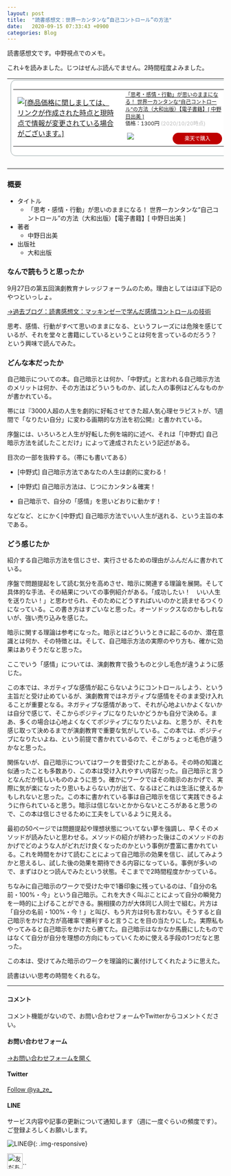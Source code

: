 ```yaml
---
layout: post
title:  "読書感想文：世界一カンタンな”自己コントロール”の方法"
date:   2020-09-15 07:33:43 +0900
categories: Blog
---
```




読書感想文です。中野視点でのメモ。

これ↓を読みました。じつはぜんぶ読んでません。2時間程度よみました。

<table border="0" cellpadding="0" cellspacing="0"><tr><td><div style="border:1px solid #95a5a6;border-radius:.75rem;background-color:#FFFFFF;width:504px;margin:0px;padding:5px;text-align:center;overflow:hidden;"><table><tr><td style="width:240px"><a href="https://hb.afl.rakuten.co.jp/ichiba/1d624724.69d8711b.1d624725.930adc85/_RTLink9366?pc=https%3A%2F%2Fitem.rakuten.co.jp%2Frakutenkobo-ebooks%2Fbe7cda5133253b37963cd36e01d23d59%2F&link_type=picttext&ut=eyJwYWdlIjoiaXRlbSIsInR5cGUiOiJwaWN0dGV4dCIsInNpemUiOiIyNDB4MjQwIiwibmFtIjoxLCJuYW1wIjoicmlnaHQiLCJjb20iOjEsImNvbXAiOiJkb3duIiwicHJpY2UiOjEsImJvciI6MSwiY29sIjoxLCJiYnRuIjoxLCJwcm9kIjowLCJhbXAiOmZhbHNlfQ%3D%3D" target="_blank" rel="nofollow sponsored noopener" style="word-wrap:break-word;"  ><img src="https://hbb.afl.rakuten.co.jp/hgb/1d624724.69d8711b.1d624725.930adc85/?me_id=1278256&item_id=16916439&pc=https%3A%2F%2Fthumbnail.image.rakuten.co.jp%2F%400_mall%2Frakutenkobo-ebooks%2Fcabinet%2F8453%2F2000005698453.jpg%3F_ex%3D240x240&s=240x240&t=picttext" border="0" style="margin:2px" alt="[商品価格に関しましては、リンクが作成された時点と現時点で情報が変更されている場合がございます。]" title="[商品価格に関しましては、リンクが作成された時点と現時点で情報が変更されている場合がございます。]"></a></td><td style="vertical-align:top;width:248px;"><p style="font-size:12px;line-height:1.4em;text-align:left;margin:0px;padding:2px 6px;word-wrap:break-word"><a href="https://hb.afl.rakuten.co.jp/ichiba/1d624724.69d8711b.1d624725.930adc85/_RTLink9366?pc=https%3A%2F%2Fitem.rakuten.co.jp%2Frakutenkobo-ebooks%2Fbe7cda5133253b37963cd36e01d23d59%2F&link_type=picttext&ut=eyJwYWdlIjoiaXRlbSIsInR5cGUiOiJwaWN0dGV4dCIsInNpemUiOiIyNDB4MjQwIiwibmFtIjoxLCJuYW1wIjoicmlnaHQiLCJjb20iOjEsImNvbXAiOiJkb3duIiwicHJpY2UiOjEsImJvciI6MSwiY29sIjoxLCJiYnRuIjoxLCJwcm9kIjowLCJhbXAiOmZhbHNlfQ%3D%3D" target="_blank" rel="nofollow sponsored noopener" style="word-wrap:break-word;"  >「思考・感情・行動」が思いのままになる！ 世界一カンタンな“自己コントロール”の方法（大和出版）【電子書籍】[ 中野日出美 ]</a><br><span >価格：1300円</span> <span style="color:#BBB">(2020/10/20時点)</span></p><div style="margin:10px;"><a href="https://hb.afl.rakuten.co.jp/ichiba/1d624724.69d8711b.1d624725.930adc85/_RTLink9366?pc=https%3A%2F%2Fitem.rakuten.co.jp%2Frakutenkobo-ebooks%2Fbe7cda5133253b37963cd36e01d23d59%2F&link_type=picttext&ut=eyJwYWdlIjoiaXRlbSIsInR5cGUiOiJwaWN0dGV4dCIsInNpemUiOiIyNDB4MjQwIiwibmFtIjoxLCJuYW1wIjoicmlnaHQiLCJjb20iOjEsImNvbXAiOiJkb3duIiwicHJpY2UiOjEsImJvciI6MSwiY29sIjoxLCJiYnRuIjoxLCJwcm9kIjowLCJhbXAiOmZhbHNlfQ%3D%3D" target="_blank" rel="nofollow sponsored noopener" style="word-wrap:break-word;"  ><img src="https://static.affiliate.rakuten.co.jp/makelink/rl.svg" style="float:left;max-height:27px;width:auto;margin-top:0"></a><a href="https://hb.afl.rakuten.co.jp/ichiba/1d624724.69d8711b.1d624725.930adc85/_RTLink9366?pc=https%3A%2F%2Fitem.rakuten.co.jp%2Frakutenkobo-ebooks%2Fbe7cda5133253b37963cd36e01d23d59%2F%3Fscid%3Daf_pc_bbtn&link_type=picttext&ut=eyJwYWdlIjoiaXRlbSIsInR5cGUiOiJwaWN0dGV4dCIsInNpemUiOiIyNDB4MjQwIiwibmFtIjoxLCJuYW1wIjoicmlnaHQiLCJjb20iOjEsImNvbXAiOiJkb3duIiwicHJpY2UiOjEsImJvciI6MSwiY29sIjoxLCJiYnRuIjoxLCJwcm9kIjowLCJhbXAiOmZhbHNlfQ==" target="_blank" rel="nofollow sponsored noopener" style="word-wrap:break-word;"  ><div style="float:right;width:41%;height:27px;background-color:#bf0000;color:#fff!important;font-size:12px;font-weight:500;line-height:27px;margin-left:1px;padding: 0 12px;border-radius:16px;cursor:pointer;text-align:center;">楽天で購入</div></a></div></td></tr></table></div><br><p style="color:#000000;font-size:12px;line-height:1.4em;margin:5px;word-wrap:break-word"></p></td></tr></table>



### 概要

- タイトル
  - 「思考・感情・行動」が思いのままになる！ 世界一カンタンな“自己コントロール”の方法（大和出版）【電子書籍】[ 中野日出美 ]
- 著者
  - 中野日出美
- 出版社
  - 大和出版



### なんで読もうと思ったか

9月27日の第五回演劇教育ナレッジフォーラムのため。理由としてはほぼ下記のやつといっしょ。

[→過去ブログ：読書感想文：マッキンゼーで学んだ感情コントロールの技術]({{site.baseurl}}/blog/2020/09/01/Book_マッキンゼーで学んだ感情コントロールの技術-コピー-コピー/)

思考、感情、行動がすべて思いのままになる、というフレーズには危険を感じているが、それを堂々と書籍にしているということは何を言っているのだろう？ という興味で読んでみた。



### どんな本だったか

自己暗示についての本。自己暗示とは何か、「中野式」と言われる自己暗示方法のメリットは何か、その方法はどういうものか、試した人の事例はどんなものかが書かれている。

帯には『3000人超の人生を劇的に好転させてきた超人気心理セラピストが、1週間で「なりたい自分」に変わる画期的な方法を初公開』と書かれている。

序盤には、いろいろと人生が好転した例を端的に述べ、それは「[中野式] 自己暗示方法を試したことだけ」によって達成されたという記述がある。

目次の一部を抜粋する。（帯にも書いてある）

- [中野式] 自己暗示方法であなたの人生は劇的に変わる！

- [中野式] 自己暗示方法は、じつにカンタン＆確実！

- 自己暗示で、自分の「感情」を思いどおりに動かす！

  

などなど、とにかく[中野式] 自己暗示方法でいい人生が送れる、という主旨の本である。



### どう感じたか

紹介する自己暗示方法を信じさせ、実行させるための理由がふんだんに書かれている。

序盤で問題提起をして読む気分を高めさせ、暗示に関連する理論を展開。そして具体的な手法、その結果についての事例紹介がある。「成功したい！　いい人生を送りたい！」と思わせられ、そのためにどうすればいいのかと読ませるつくりになっている。この書き方はすごいなと思った。オーソドックスなのかもしれないが、強い売り込みを感じた。

暗示に関する理論は参考になった。暗示とはどういうときに起こるのか、潜在意識とは何か、その特徴とは。そして、自己暗示方法の実際のやり方も、確かに効果はありそうだなと思った。

ここでいう「感情」については、演劇教育で扱うものと少し毛色が違うように感じた。

この本では、ネガティブな感情が起こらないようにコントロールしよう、という主旨だと受け止めているが、演劇教育ではネガティブな感情をそのまま受け入れることが重要となる。ネガティブな感情があって、それが心地よいかよくないかは自分で感じて、そこからポジティブになりたいかどうかも自分で決める。まあ、多くの場合は心地よくなくてポジティブになりたいよね、と思うが、それを感じ取って決めるまでが演劇教育で重要な気がしている。この本では、ポジティブになりたいよね、という前提で書かれているので、そこがちょっと毛色が違うかなと思った。

関係ないが、自己暗示についてはワークを昔受けたことがある。その時の知識と似通ったことも多数あり、この本は受け入れやすい内容だった。自己暗示と言うとなんだか怪しいもののように思う。確かにワークではその暗示のおかげで、実際に気が楽になったり思いもよらない力が出て、なるほどこれは生活に使えるかもしれないと思った。この本に書かれている事は自己暗示を信じて実践できるように作られていると思う。暗示は信じないとかからないところがあると思うので、この本は信じさせるために工夫をしているように見える。

最初の50ページでは問題提起や理想状態についてない夢を強調し、早くそのメソッドが読みたいと思わせる。メソッドの紹介が終わった後はこのメソッドのおかげでどのような人がどれだけ良くなったのかという事例が豊富に書かれている。これを時間をかけて読むことによって自己暗示の効果を信じ、試してみようかと思えるし、試した後の効果を期待できる内容になっている。事例が多いので、まずはひとつ読んでみたという状態。そこまでで2時間程度かかっている。

ちなみに自己暗示のワークで受けた中で1番印象に残っているのは、「自分の名前・100%・今」という自己暗示。これを大きく叫ぶことによって自分の瞬発力を一時的に上げることができる。腕相撲の力が大体同じ人同士で組む。片方は「自分の名前・100%・今！」と叫び、もう片方は何も言わない。そうすると自己暗示をかけた方が高確率で勝利すると言うことを目の当たりにした。実際私もやってみると自己暗示をかけたら勝てた。自己暗示はなかなか馬鹿にしたものではなくて自分が自分を理想の方向にもっていくために使える手段の1つだなと思った。

この本は、受けてみた暗示のワークを理論的に裏付けしてくれたように思えた。

読書はいい思考の時間をくれるな。



---
#### コメント
コメント機能がないので、お問い合わせフォームやTwitterからコメントください。

#### お問い合わせフォーム
[→お問い合わせフォームを開く]({{site.baseurl}}/docs/contact/)

#### Twitter

<a href="https://twitter.com/ya_ze_?ref_src=twsrc%5Etfw" class="twitter-follow-button" data-show-count="false">Follow @ya_ze_</a><script async src="https://platform.twitter.com/widgets.js" charset="utf-8"></script>


#### LINE

サービス内容や記事の更新について通知します（週に一度ぐらいの頻度です）。
ご登録よろしくお願いします。

![LINE@]({{site.baseurl}}/img/lineat.png){: .img-responsive}

<a href="https://line.me/R/ti/p/%40tqt3140x"><img height="36" border="0" alt="友だち追加" src="https://scdn.line-apps.com/n/line_add_friends/btn/ja.png"></a>``
